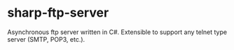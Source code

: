 sharp-ftp-server
================

Asynchronous ftp server written in C#. Extensible to support any telnet type server (SMTP, POP3, etc.).
